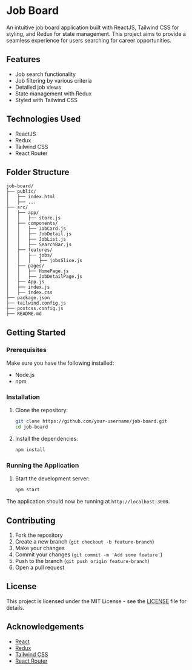 # Job Board

An intuitive job board application built with ReactJS, Tailwind CSS for styling, and Redux for state management. This project aims to provide a seamless experience for users searching for career opportunities.

## Features

- Job search functionality
- Job filtering by various criteria
- Detailed job views
- State management with Redux
- Styled with Tailwind CSS

## Technologies Used

- ReactJS
- Redux
- Tailwind CSS
- React Router

## Folder Structure

```plaintext
job-board/
├── public/
│   ├── index.html
│   ├── ...
├── src/
│   ├── app/
│   │   ├── store.js
│   ├── components/
│   │   ├── JobCard.js
│   │   ├── JobDetail.js
│   │   ├── JobList.js
│   │   ├── SearchBar.js
│   ├── features/
│   │   ├── jobs/
│   │   │   ├── jobsSlice.js
│   ├── pages/
│   │   ├── HomePage.js
│   │   ├── JobDetailPage.js
│   ├── App.js
│   ├── index.js
│   ├── index.css
├── package.json
├── tailwind.config.js
├── postcss.config.js
├── README.md
```

## Getting Started

### Prerequisites

Make sure you have the following installed:

- Node.js
- npm

### Installation

1. Clone the repository:

   ```bash
   git clone https://github.com/your-username/job-board.git
   cd job-board
   ```

2. Install the dependencies:

   ```bash
   npm install
   ```

### Running the Application

1. Start the development server:

   ```bash
   npm start
   ```
The application should now be running at `http://localhost:3000`.

## Contributing

1. Fork the repository
2. Create a new branch (`git checkout -b feature-branch`)
3. Make your changes
4. Commit your changes (`git commit -m 'Add some feature'`)
5. Push to the branch (`git push origin feature-branch`)
6. Open a pull request

## License

This project is licensed under the MIT License - see the [LICENSE](LICENSE) file for details.

## Acknowledgements

- [React](https://reactjs.org/)
- [Redux](https://redux.js.org/)
- [Tailwind CSS](https://tailwindcss.com/)
- [React Router](https://reactrouter.com/)

